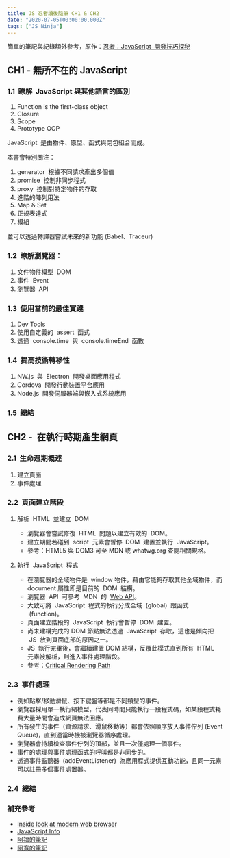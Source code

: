 ```yaml
---
title: JS 忍者讀後隨筆 CH1 & CH2
date: "2020-07-05T00:00:00.000Z"
tags: ["JS Ninja"]
---
```


簡單的筆記與紀錄額外參考，原作：<a href="https://www.books.com.tw/products/0010701459" target="_blank">忍者：JavaScript  開發技巧探秘</a>

## CH1 - 無所不在的 JavaScript

### 1.1  瞭解  JavaScript 與其他語言的區別

1. Function is the first-class object
2. Closure
3. Scope
4. Prototype OOP

JavaScript  是由物件、原型、函式與閉包組合而成。

本書會特別關注：

1. generator  根據不同請求產出多個值
2. promise  控制非同步程式
3. proxy  控制對特定物件的存取
4. 進階的陣列用法
5. Map & Set
6. 正規表達式
7. 模組

並可以透過轉譯器嘗試未來的新功能 (Babel、Traceur)

### 1.2  瞭解瀏覽器：

1. 文件物件模型  DOM
2. 事件  Event
3. 瀏覽器  API

### 1.3  使用當前的最佳實踐

1. Dev Tools
2. 使用自定義的  assert  函式
3. 透過  console.time  與  console.timeEnd  函數

### 1.4  提高技術轉移性

1. NW.js  與  Electron  開發桌面應用程式
2. Cordova  開發行動裝置平台應用
3. Node.js  開發伺服器端與嵌入式系統應用

### 1.5  總結

## CH2 -  在執行時期產生網頁

### 2.1  生命週期概述

1. 建立頁面
2. 事件處理

### 2.2  頁面建立階段

1. 解析  HTML  並建立  DOM

   - 瀏覽器會嘗試修復  HTML  問題以建立有效的  DOM。
   - 建立期間若碰到  script  元素會暫停  DOM  建置並執行  JavaScript。
   - 參考：HTML5 與 DOM3 可至 MDN 或 whatwg.org 查閱相關規格。

2. 執行  JavaScript  程式

   - 在瀏覽器的全域物件是  window 物件，藉由它能夠存取其他全域物件，而 document 屬性即是目前的  DOM  結構。
   - 瀏覽器  API  可參考  MDN  的  [Web API](https://developer.mozilla.org/en-US/docs/Web/API)。
   - 大致可將  JavaScript  程式的執行分成全域  (global)  跟函式  (function)。
   - 頁面建立階段的  JavaScript  執行會暫停  DOM  建置。
   - 尚未建構完成的 DOM 節點無法透過  JavaScript  存取，這也是傾向把  JS  放到頁面底部的原因之一。
   - JS  執行完畢後，會繼續建置 DOM 結構，反覆此模式直到所有  HTML  元素被解析，則進入事件處理階段。
   - 參考：[Critical Rendering Path](https://developers.google.com/web/fundamentals/performance/critical-rendering-path/adding-interactivity-with-javascript)

### 2.3  事件處理

- 例如點擊/移動滑鼠、按下鍵盤等都是不同類型的事件。
- 瀏覽器採用單一執行緒模型，代表同時間只能執行一段程式碼，如某段程式耗費大量時間會造成網頁無法回應。
- 所有發生的事件（資源請求、滑鼠移動等）都會依照順序放入事件佇列 (Event Queue)，直到適當時機被瀏覽器循序處理。
- 瀏覽器會持續檢查事件佇列的頂部，並且一次僅處理一個事件。
- 事件的處理與事件處理函式的呼叫都是非同步的。
- 透過事件監聽器  (addEventListener)  為應用程式提供互動功能，且同一元素可以註冊多個事件處置器。

### 2.4  總結

### 補充參考

- [Inside look at modern web browser](https://developers.google.com/web/updates/2018/09/inside-browser-part1)
- [JavaScript Info](https://javascript.info/)
- [阿福的筆記](https://www.notion.so/Chapter2-126e9aaf8bf142fb8e2f4a6e38d431c8)
- [阿寬的筆記](https://www.coderbridge.com/@waynelee2048/7ada7c6233e14371903773e9fc9fb446)
